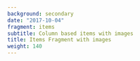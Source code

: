```yaml
---
background: secondary
date: "2017-10-04"
fragment: items
subtitle: Column based items with images
title: Items Fragment with images
weight: 140
---
```

